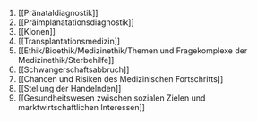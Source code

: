 1. [[Pränataldiagnostik]]
2. [[Präimplanatationsdiagnostik]]
3. [[Klonen]]
4. [[Transplantationsmedizin]]
5. [[Ethik/Bioethik/Medizinethik/Themen und Fragekomplexe der Medizinethik/Sterbehilfe]]
6. [[Schwangerschaftsabbruch]]
7. [[Chancen und Risiken des Medizinischen Fortschritts]]
8. [[Stellung der Handelnden]]
9. [[Gesundheitswesen zwischen sozialen Zielen und marktwirtschaftlichen Interessen]]
